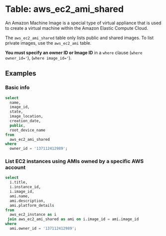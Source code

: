 # Table: aws_ec2_ami_shared

An Amazon Machine Image is a special type of virtual appliance that is used to create a virtual machine within the Amazon Elastic Compute Cloud.

The `aws_ec2_ami_shared` table only lists public and shared images. To list private images, use the `aws_ec2_ami` table.

**You must specify an owner ID or Image ID** in a `where` clause (`where owner_id='`), (`where image_id='`).

## Examples

### Basic info

```sql
select
  name,
  image_id,
  state,
  image_location,
  creation_date,
  public,
  root_device_name
from
  aws_ec2_ami_shared
where
  owner_id = '137112412989';
```

### List EC2 instances using AMIs owned by a specific AWS account

```sql
select
  i.title,
  i.instance_id,
  i.image_id,
  ami.name,
  ami.description,
  ami.platform_details
from
  aws_ec2_instance as i
 join aws_ec2_ami_shared as ami on i.image_id = ami.image_id
where
  ami.owner_id = '137112412989';
```
